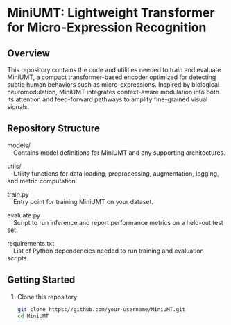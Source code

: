 MiniUMT: Lightweight Transformer for Micro-Expression Recognition
=================================================================

Overview
--------
This repository contains the code and utilities needed to train and evaluate MiniUMT, a compact transformer-based encoder optimized for detecting subtle human behaviors such as micro-expressions. Inspired by biological neuromodulation, MiniUMT integrates context-aware modulation into both its attention and feed-forward pathways to amplify fine-grained visual signals.

Repository Structure
--------------------
models/  
 Contains model definitions for MiniUMT and any supporting architectures.  

utils/  
 Utility functions for data loading, preprocessing, augmentation, logging, and metric computation.  

train.py  
 Entry point for training MiniUMT on your dataset.  

evaluate.py  
 Script to run inference and report performance metrics on a held-out test set.  

requirements.txt  
 List of Python dependencies needed to run training and evaluation scripts.  

Getting Started
---------------
1. Clone this repository  
   ```bash
   git clone https://github.com/your-username/MiniUMT.git
   cd MiniUMT
